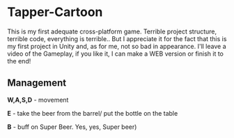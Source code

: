 # Tapper-Cartoon
 
This is my first adequate cross-platform game. Terrible project structure, terrible code, everything is terrible.. 
But I appreciate it for the fact that this is my first project in Unity and, as for me, not so bad in appearance. 
I'll leave a video of the Gameplay, if you like it, I can make a WEB version or finish it to the end!

## Management
**W,A,S,D** - movement

**E** - take the beer from the barrel/ put the bottle on the table

**B** - buff on Super Beer. Yes, yes, Super beer)

[](https://github.com/BUCH696/TapperCartoon/blob/969f0f74deea4843a388a18371380f6b6ec5c91d/Tapper_Gameplay_AdobeExpress%20(3).gif)
